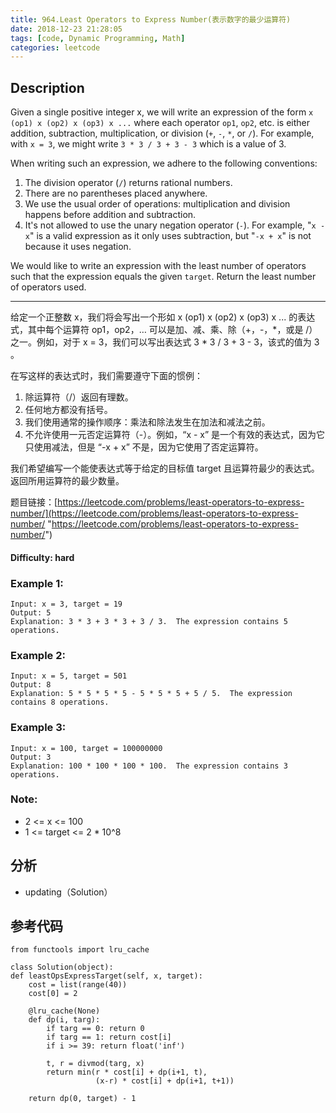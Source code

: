 ```yaml
---
title: 964.Least Operators to Express Number(表示数字的最少运算符)
date: 2018-12-23 21:28:05
tags: [code, Dynamic Programming, Math]
categories: leetcode
---
```

## Description

Given a single positive integer x, we will write an expression of the form `x (op1) x (op2) x (op3) x ...` where each operator `op1`, `op2`, etc. is either addition, subtraction, multiplication, or division (`+`, `-`, `*`, or `/`).  For example, with `x = 3`, we might write `3 * 3 / 3 + 3 - 3` which is a value of 3.

When writing such an expression, we adhere to the following conventions:

1. The division operator (`/`) returns rational numbers.
2. There are no parentheses placed anywhere.
3. We use the usual order of operations: multiplication and division happens before addition and subtraction.
4. It's not allowed to use the unary negation operator (`-`).  For example, "`x - x`" is a valid expression as it only uses subtraction, but "`-x + x`" is not because it uses negation.

We would like to write an expression with the least number of operators such that the expression equals the given `target`.  Return the least number of operators used.

---

给定一个正整数 x，我们将会写出一个形如 x (op1) x (op2) x (op3) x ... 的表达式，其中每个运算符 op1，op2，… 可以是加、减、乘、除（+，-，*，或是 /）之一。例如，对于 x = 3，我们可以写出表达式 3 * 3 / 3 + 3 - 3，该式的值为 3 。

在写这样的表达式时，我们需要遵守下面的惯例：

1. 除运算符（/）返回有理数。
2. 任何地方都没有括号。
3. 我们使用通常的操作顺序：乘法和除法发生在加法和减法之前。
4. 不允许使用一元否定运算符（-）。例如，“x - x” 是一个有效的表达式，因为它只使用减法，但是 “-x + x” 不是，因为它使用了否定运算符。 

我们希望编写一个能使表达式等于给定的目标值 target 且运算符最少的表达式。返回所用运算符的最少数量。

题目链接：[https://leetcode.com/problems/least-operators-to-express-number/](https://leetcode.com/problems/least-operators-to-express-number/ "https://leetcode.com/problems/least-operators-to-express-number/")

#### Difficulty: hard

<!-- more -->

### Example 1:

	Input: x = 3, target = 19
	Output: 5
	Explanation: 3 * 3 + 3 * 3 + 3 / 3.  The expression contains 5 operations.

### Example 2:

	Input: x = 5, target = 501
	Output: 8
	Explanation: 5 * 5 * 5 * 5 - 5 * 5 * 5 + 5 / 5.  The expression contains 8 operations.

### Example 3:

	Input: x = 100, target = 100000000
	Output: 3
	Explanation: 100 * 100 * 100 * 100.  The expression contains 3 operations.

### Note:

- 2 <= x <= 100
- 1 <= target <= 2 * 10^8

## 分析

- updating（Solution）

## 参考代码

	from functools import lru_cache

	class Solution(object):
    def leastOpsExpressTarget(self, x, target):
        cost = list(range(40))
        cost[0] = 2

        @lru_cache(None)
        def dp(i, targ):
            if targ == 0: return 0
            if targ == 1: return cost[i]
            if i >= 39: return float('inf')

            t, r = divmod(targ, x)
            return min(r * cost[i] + dp(i+1, t),
                       (x-r) * cost[i] + dp(i+1, t+1))

        return dp(0, target) - 1
